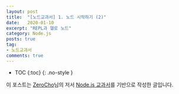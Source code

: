 ```yaml
---
layout: post
title:  "[노드교과서] 1. 노드 시작하기 (2)"
date:   2020-01-10
excerpt: "REPL과 헬로 노드"
category: Node.js
posts: true
tag:
- 노드교과서
comments: true
---
```

* TOC
{:toc}
{: .no-style }

이 포스트는 [ZeroCho](https://www.zerocho.com)님의 저서 [Node.js 교과서](https://www.zerocho.com/books)를 기반으로 작성한 글입니다.  